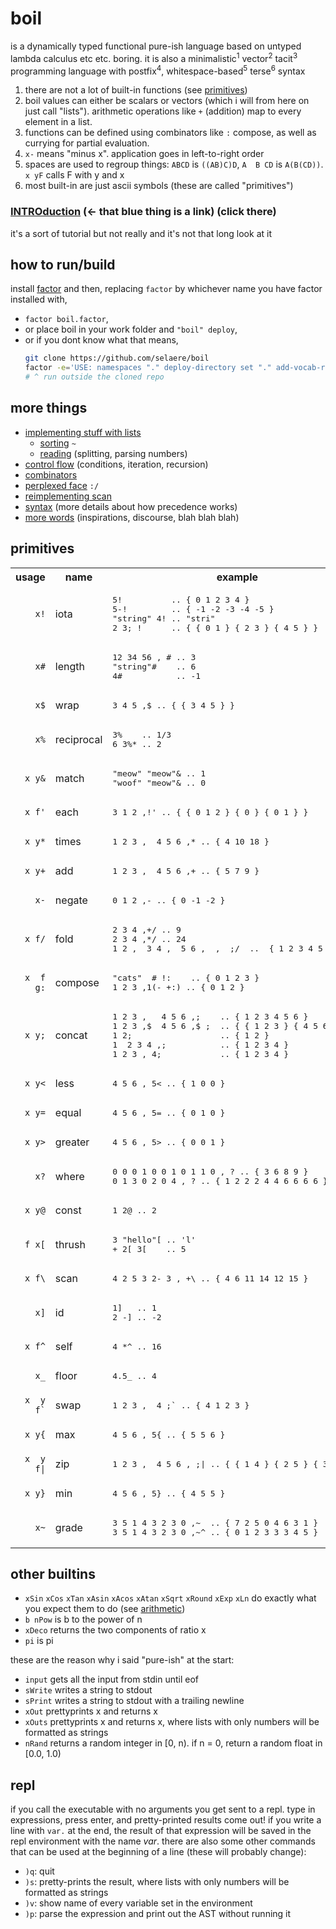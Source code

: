 # boil
is a dynamically typed functional pure-ish language based on untyped lambda calculus etc etc. boring. it is also a minimalistic<sup>1</sup> vector<sup>2</sup> tacit<sup>3</sup> programming language with postfix<sup>4</sup>, whitespace-based<sup>5</sup> terse<sup>6</sup> syntax

1. there are not a lot of built-in functions (see [primitives](#primitives))
2. boil values can either be scalars or vectors (which i will from here on just call "lists"). arithmetic operations like `+` (addition) map to every element in a list.
3. functions can be defined using combinators like `:` compose, as well as currying for partial evaluation.
4. `x-` means "minus x". application goes in left-to-right order
5. spaces are used to regroup things: `ABCD` is `((AB)C)D`, `A  B CD` is `A(B(CD))`. `x yF` calls F with y and x
6. most built-in are just ascii symbols (these are called "primitives")

### [INTROduction](doc/introduction.md) (<- that blue thing is a link) (click there)
it's a sort of tutorial but not really and it's not that long look at it
## how to run/build
install [factor](https://factorcode.org) and then, replacing `factor` by whichever name you have factor installed with,
* `factor boil.factor`,
* or place boil in your work folder and `"boil" deploy`,
* or if you dont know what that means,
  ```sh
  git clone https://github.com/selaere/boil
  factor -e='USE: namespaces "." deploy-directory set "." add-vocab-root "boil" deploy'
  # ^ run outside the cloned repo
  ```

## more things
* [implementing stuff with lists](doc/rearranging_lists.md)
  * [sorting](doc/sorting.md) `~`
  * [reading](doc/reading.md) (splitting, parsing numbers)
* [control flow](doc/control_flow.md) (conditions, iteration, recursion)
* [combinators](doc/combinators.md)
* [perplexed face](doc/perplexed_face.md) `:/`
* [reimplementing scan](doc/reimplementing_scan.md)
* [syntax](doc/syntax.md) (more details about how precedence works)
* [more words](doc/more_words.md) (inspirations, discourse, blah blah blah)

## primitives
<table><tr></tr>
<tr><th>usage</th><th>name</th><th>example</th></tr>
<tr>
<td align="right"><code>x!</code></td>
<td>iota</td>
<td><pre>
5!          .. { 0 1 2 3 4 }
5-!         .. { -1 -2 -3 -4 -5 }
"string" 4! .. "stri"
2 3; !      .. { { 0 1 } { 2 3 } { 4 5 } }
</pre></td></tr><tr></tr>
<tr>
<td align="right"><code>x#</code></td>
<td>length</td>
<td><pre>
12 34 56 , # .. 3
"string"#    .. 6
4#           .. -1
</pre></td></tr><tr></tr>
<tr>
<td align="right"><code>x$</code></td>
<td>wrap</td>
<td><pre>
3 4 5 ,$ .. { { 3 4 5 } }
</pre></td></tr><tr></tr>
<tr>
<td align="right"><code>x%</code></td>
<td>reciprocal</td>
<td><pre>
3%    .. 1/3
6 3%* .. 2
</pre></td></tr><tr></tr>
<tr>
<td align="right"><code>x y&</code></td>
<td>match</td>
<td><pre>
"meow" "meow"& .. 1
"woof" "meow"& .. 0
</pre></td></tr><tr></tr>
<tr>
<td align="right"><code>x f'</code></td>
<td>each</td>
<td><pre>
3 1 2 ,!' .. { { 0 1 2 } { 0 } { 0 1 } }
</pre></td></tr><tr></tr>
<tr>
<td align="right"><code>x y*</code></td>
<td>times</td>
<td><pre>
1 2 3 ,  4 5 6 ,* .. { 4 10 18 }
</pre></td></tr><tr></tr>
<tr>
<td align="right"><code>x y+</code></td>
<td>add</td>
<td><pre>
1 2 3 ,  4 5 6 ,+ .. { 5 7 9 }
</pre></td></tr><tr></tr>
<tr>
<td align="right"><code>x-</code></td>
<td>negate</td>
<td><pre>
0 1 2 ,- .. { 0 -1 -2 }
</pre></td></tr><tr></tr>
<tr>
<td align="right"><code>x f/</code></td>
<td>fold</td>
<td><pre>
2 3 4 ,+/ .. 9
2 3 4 ,*/ .. 24
1 2 ,  3 4 ,  5 6 ,  ,  ;/  ..  { 1 2 3 4 5 6 }
</pre></td></tr><tr></tr>
<tr>
<td align="right"><code>x  f g:</code></td>
<td>compose</td>
<td><pre>
"cats"  # !:    .. { 0 1 2 3 }
1 2 3 ,1(- +:) .. { 0 1 2 }
</pre></td></tr><tr></tr>
<tr>
<td align="right"><code>x y;</code></td>
<td>concat</td>
<td><pre>
1 2 3 ,   4 5 6 ,;    .. { 1 2 3 4 5 6 }
1 2 3 ,$  4 5 6 ,$ ;  .. { { 1 2 3 } { 4 5 6 } }
1 2;                  .. { 1 2 }
1  2 3 4 ,;           .. { 1 2 3 4 }
1 2 3 , 4;            .. { 1 2 3 4 }
</pre></td></tr><tr></tr>
<tr>
<td align="right"><code>x y&lt;</code></td>
<td>less</td>
<td><pre>
4 5 6 , 5< .. { 1 0 0 }
</pre></td></tr><tr></tr>
<tr>
<td align="right"><code>x y=</code></td>
<td>equal</td>
<td><pre>
4 5 6 , 5= .. { 0 1 0 }
</pre></td></tr><tr></tr>
<tr>
<td align="right"><code>x y></code></td>
<td>greater</td>
<td><pre>
4 5 6 , 5> .. { 0 0 1 }
</pre></td></tr><tr></tr>
<tr>
<td align="right"><code>x?</code></td>
<td>where</td>
<td><pre>
0 0 0 1 0 0 1 0 1 1 0 , ? .. { 3 6 8 9 }
0 1 3 0 2 0 4 , ? .. { 1 2 2 2 4 4 6 6 6 6 }
</pre></td></tr><tr></tr>
<tr>
<td align="right"><code>x y@</code></td>
<td>const</td>
<td><pre>
1 2@ .. 2
</pre></td></tr><tr></tr>
<tr>
<td align="right"><code>f x[</code></td>
<td>thrush</td>
<td><pre>
3 "hello"[ .. 'l'
+ 2[ 3[    .. 5
</pre></td></tr><tr></tr>
<tr>
<td align="right"><code>x f\</code></td>
<td>scan</td>
<td><pre>
4 2 5 3 2- 3 , +\ .. { 4 6 11 14 12 15 }
</pre></td></tr><tr></tr>
<tr>
<td align="right"><code>x]</code></td>
<td>id</td>
<td><pre>
1]   .. 1
2 -] .. -2
</pre></td></tr><tr></tr>
<tr>
<td align="right"><code>x f^</code></td>
<td>self</td>
<td><pre>
4 *^ .. 16
</pre></td></tr><tr></tr>
<tr>
<td align="right"><code>x_</code></td>
<td>floor</td>
<td><pre>
4.5_ .. 4
</pre></td></tr><tr></tr>
<tr>
<td align="right"><code>x  y f`</code></td>
<td>swap</td>
<td><pre>
1 2 3 ,  4 ;` .. { 4 1 2 3 }
</pre></td></tr><tr></tr>
<tr>
<td align="right"><code>x y{</code></td>
<td>max</td>
<td><pre>
4 5 6 , 5{ .. { 5 5 6 }
</pre></td></tr><tr></tr>
<tr>
<td align="right"><code>x  y f|</code></td>
<td>zip</td>
<td><pre>
1 2 3 ,  4 5 6 , ;| .. { { 1 4 } { 2 5 } { 3 6 } } 
</pre></td></tr><tr></tr>
<tr>
<td align="right"><code>x y}</code></td>
<td>min</td>
<td><pre>
4 5 6 , 5} .. { 4 5 5 }
</pre></td></tr><tr></tr>
<tr>
<td align="right"><code>x~</code></td>
<td>grade</td>
<td>
<pre>
3 5 1 4 3 2 3 0 ,~  .. { 7 2 5 0 4 6 3 1 }
3 5 1 4 3 2 3 0 ,~^ .. { 0 1 2 3 3 3 4 5 }</pre>
</td>
</table>

## other builtins

* `xSin` `xCos` `xTan` `xAsin` `xAcos` `xAtan` `xSqrt` `xRound` `xExp` `xLn` do exactly what you expect them to do (see [arithmetic](doc/arithmetic.md))
* `b nPow` is b to the power of n
* `xDeco` returns the two components of ratio x
* `pi` is pi

these are the reason why i said "pure-ish" at the start:
* `input` gets all the input from stdin until eof
* `sWrite` writes a string to stdout
* `sPrint` writes a string to stdout with a trailing newline
* `xOut` prettyprints x and returns x
* `xOuts` prettyprints x and returns x, where lists with only numbers will be formatted as strings
* `nRand` returns a random integer in [0, n). if n = 0, return a random float in [0.0, 1.0)

## repl

if you call the executable with no arguments you get sent to a repl. type in expressions, press enter, and pretty-printed results come out! if you write a line with `var.` at the end, the result of that expression will be saved in the repl environment with the name _var_. there are also some other commands that can be used at the beginning of a line (these will probably change):
* `)q`: quit
* `)s`: pretty-prints the result, where lists with only numbers will be formatted as strings
* `)v`: show name of every variable set in the environment
* `)p`: parse the expression and print out the AST without running it

